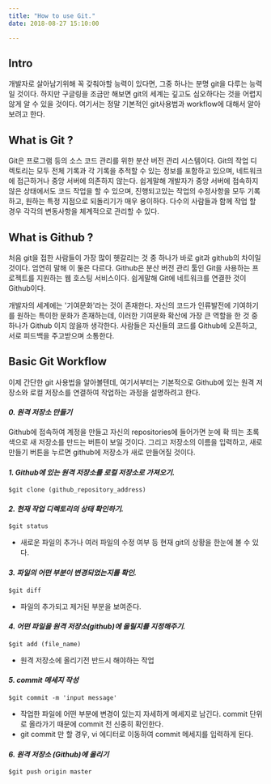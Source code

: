 ```yaml
---
title: "How to use Git."
date: 2018-08-27 15:10:00

---
```


## Intro

개발자로 살아남기위해 꼭 갖춰야할 능력이 있다면, 그중 하나는 분명 git을 다루는 능력일 것이다. 하지만 구글링을 조금만 해보면 git의 세계는 깊고도 심오하다는 것을 어렵지 않게 알 수 있을 것이다. 여기서는 정말 기본적인 git사용법과 workflow에 대해서 알아보려고 한다.



## What is Git ?

Git은 프로그램 등의 소스 코드 관리를 위한 분산 버전 관리 시스템이다. Git의 작업 디렉토리는 모두 전체 기록과 각 기록을 추적할 수 있는 정보를 포함하고 있으며, 네트워크에 접근하거나 중앙 서버에 의존하지 않는다. 쉽게말해 개발자가 중앙 서버에 접속하지 않은 상태에서도 코드 작업을 할 수 있으며, 진행되고있는 작업의 수정사항을 모두 기록하고, 원하는 특정 지점으로 되돌리기가 매우 용이하다. 다수의 사람들과 함께 작업 할 경우 각각의 변동사항을 체계적으로 관리할 수 있다.



## What is Github ?

처음 git을 접한 사람들이 가장 많이 헷갈리는 것 중 하나가 바로 git과 github의 차이일 것이다. 엄연히 말해 이 둘은 다르다. Github은 분산 버전 관리 툴인 Git을 사용하는 프로젝트를 지원하는 웹 호스팅 서비스이다. 쉽게말해 Git에 네트워크를 연결한 것이 Github이다. 

개발자의 세계에는 '기여문화'라는 것이 존재한다. 자신의 코드가 인류발전에 기여하기를 원하는 특이한 문화가 존재하는데, 이러한 기여문화 확산에 가장 큰 역할을 한 것 중 하나가  Github 이지 않을까 생각한다. 사람들은 자신들의 코드를 Github에 오픈하고, 서로 피드백을 주고받으며 소통한다.



## Basic Git Workflow

이제 간단한 git 사용법을 알아볼텐데, 여기서부터는 기본적으로 Github에 있는 원격 저장소와 로컬 저장소를 연결하여 작업하는 과정을 설명하려고 한다.

#### *0. 원격 저장소 만들기*

Github에 접속하여 계정을 만들고 자신의 repositories에 들어가면 눈에 확 띄는 초록색으로 새 저장소를 만드는 버튼이 보일 것이다. 그리고 저장소의 이름을 입력하고, 새로 만들기 버튼을 누르면 github에 저장소가 새로 만들어질 것이다.



#### *1. Github에 있는 원격 저장소를 로컬 저장소로 가져오기.*

```text
$git clone (github_repository_address)
```



#### *2. 현재 작업 디렉토리의 상태 확인하기.*

```text
$git status
```

- 새로운 파일의 추가나 여러 파일의 수정 여부 등 현재 git의 상황을 한눈에 볼 수 있다.



#### *3. 파일의 어떤 부분이 변경되었는지를 확인.*

```text
$git diff
```

- 파일의 추가되고 제거된 부분을 보여준다.



#### *4. 어떤 파일을 원격 저장소(github)에 올릴지를 지정해주기.*

```text
$git add (file_name)
```

- 원격 저장소에 올리기전 반드시 해야하는 작업



#### *5. commit 메세지 작성*

```text
$git commit -m 'input message'
```

- 작업한 파일에 어떤 부분에 변경이 있는지 자세하게 메세지로 남긴다. commit 단위로 올라가기 때문에 commit 전 신중히 확인한다.
- git commit 만 할 경우, vi 에디터로 이동하여 commit 메세지를 입력하게 된다.



#### *6. 원격 저장소 (Github)에 올리기*

```text
$git push origin master
```